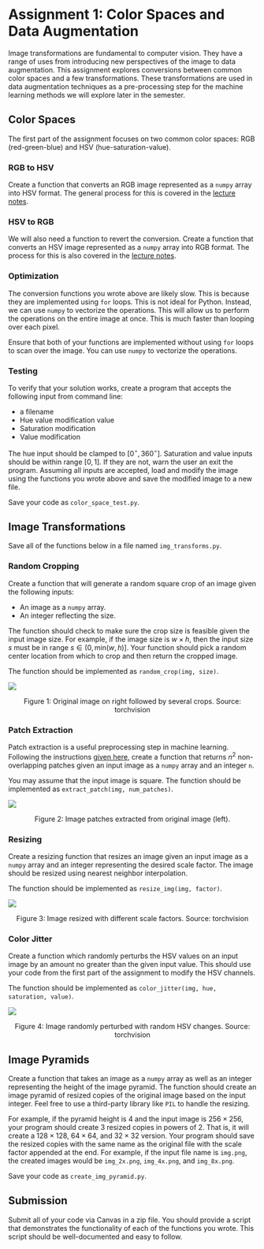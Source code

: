 # Assignment 1: Color Spaces and Data Augmentation

Image transformations are fundamental to computer vision. They have a range of uses from introducing new perspectives of the image to data augmentation. This assignment explores conversions between common color spaces and a few transformations. These transformations are used in data augmentation techniques as a pre-processing step for the machine learning methods we will explore later in the semester.

## Color Spaces

The first part of the assignment focuses on two common color spaces: RGB (red-green-blue) and HSV (hue-saturation-value).

### RGB to HSV

Create a function that converts an RGB image represented as a `numpy` array into HSV format. The general process for this is covered in the [lecture notes](https://ajdillhoff.github.io/notes/color/).

### HSV to RGB

We will also need a function to revert the conversion. Create a function that converts an HSV image represented as a `numpy` array into RGB format.
The process for this is also covered in the [lecture notes](https://ajdillhoff.github.io/notes/color/).

### Optimization

The conversion functions you wrote above are likely slow. This is because they are implemented using `for` loops. This is not ideal for Python. Instead, we can use `numpy` to vectorize the operations. This will allow us to perform the operations on the entire image at once. This is much faster than looping over each pixel.

Ensure that both of your functions are implemented without using `for` loops to scan over the image. You can use `numpy` to vectorize the operations.

### Testing

To verify that your solution works, create a program that accepts the following input from command line:

- a filename
- Hue value modification value
- Saturation modification
- Value modification

The hue input should be clamped to $[0^{\circ}, 360^{\circ}]$. Saturation and value inputs should be within range $[0, 1]$. If they are not, warn the user an exit the program. Assuming all inputs are accepted, load and modify the image using the functions you wrote above and save the modified image to a new file.

Save your code as `color_space_test.py`.

## Image Transformations

Save all of the functions below in a file named `img_transforms.py`.

### Random Cropping

Create a function that will generate a random square crop of an image given the following inputs:

- An image as a `numpy` array.
- An integer reflecting the size.

The function should check to make sure the crop size is feasible given the input image size. For example, if the image size is $w \times h$, then the input size $s$ must be in range $s \in (0, \text{min}(w, h)]$. Your function should pick a random center location from which to crop and then return the cropped image.

The function should be implemented as `random_crop(img, size)`.

<img style="display: block; margin: auto;" src="img/random_crop.png"/>

<p style="text-align: center;">
Figure 1: Original image on right followed by several crops. Source: torchvision
</p>

### Patch Extraction

Patch extraction is a useful preprocessing step in machine learning. Following the instructions [given here](https://ajdillhoff.github.io/notes/patch_extraction/), create a function that returns $n^2$ non-overlapping patches given an input image as a `numpy` array and an integer `n`.

You may assume that the input image is square. The function should be implemented as `extract_patch(img, num_patches)`.

<img style="display: block; margin: auto;" src="img/patches.png"/>

<p style="text-align: center;">
Figure 2: Image patches extracted from original image (left).
</p>

### Resizing

Create a resizing function that resizes an image given an input image as a `numpy` array and an integer representing the desired scale factor. The image should be resized using nearest neighbor interpolation.

The function should be implemented as `resize_img(img, factor)`.

<img style="display: block; margin: auto;" src="img/resize.png"/>

<p style="text-align: center;">
Figure 3: Image resized with different scale factors. Source: torchvision
</p>

### Color Jitter

Create a function which randomly perturbs the HSV values on an input image by an amount no greater than the given input value. This should use your code from the first part of the assignment to modify the HSV channels.

The function should be implemented as `color_jitter(img, hue, saturation, value)`.

<img style="display: block; margin: auto;" src="img/color_jitter.png"/>

<p style="text-align: center;">
Figure 4: Image randomly perturbed with random HSV changes. Source: torchvision
</p>

## Image Pyramids

Create a function that takes an image as a `numpy` array as well as an integer representing the height of the image pyramid. The function should create an image pyramid of resized copies of the original image based on the input integer. Feel free to use a third-party library like `PIL` to handle the resizing.

For example, if the pyramid height is 4 and the input image is $256 \times 256$, your program should create 3 resized copies in powers of 2. That is, it will create a $128 \times 128$, $64 \times 64$, and $32 \times 32$ version. Your program should save the resized copies with the same name as the original file with the scale factor appended at the end. For example, if the input file name is `img.png`, the created images would be `img_2x.png`, `img_4x.png`, and `img_8x.png`.

Save your code as `create_img_pyramid.py`.

## Submission

Submit all of your code via Canvas in a zip file. You should provide a script that demonstrates the functionality of each of the functions you wrote. This script should be well-documented and easy to follow.

